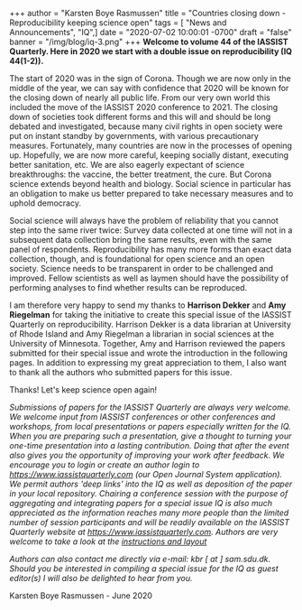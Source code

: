+++
author = "Karsten Boye Rasmussen"
title = "Countries closing down - Reproducibility keeping science open"
tags = [ "News and Announcements", "IQ",]
date = "2020-07-02 10:00:01 -0700"
draft = "false"
banner = "/img/blog/iq-3.png"
+++
**Welcome to volume 44 of the IASSIST Quarterly. Here in 2020 we start with a double issue on reproducibility (IQ 44(1-2)).**

The start of 2020 was in the sign of Corona. Though we are now only in the middle of the year, we can say with confidence that 2020 will be known for the closing down of nearly all public life. From our very own world this included the move of the IASSIST 2020 conference to 2021. The closing down of societies took different forms and this will and should be long debated and investigated, because many civil rights in open society were put on instant standby by governments, with various precautionary measures. Fortunately, many countries are now in the processes of opening up. Hopefully, we are now more careful, keeping socially distant, executing better sanitation, etc. We are also eagerly expectant of science breakthroughs: the vaccine, the better treatment, the cure. But Corona science extends beyond health and biology. Social science in particular has an obligation to make us better prepared to take necessary measures and to uphold democracy.

Social science will always have the problem of reliability that you cannot step into the same river twice: Survey data collected at one time will not in a subsequent data collection bring the same results, even with the same panel of respondents. Reproducibility has many more forms than exact data collection, though, and is foundational for open science and an open society. Science needs to be transparent in order to be challenged and improved. Fellow scientists as well as laymen should have the possibility of performing analyses to find whether results can be reproduced.

I am therefore very happy to send my thanks to **Harrison Dekker** and **Amy Riegelman** for taking the initiative to create this special issue of the IASSIST Quarterly on reproducibility. Harrison Dekker is a data librarian at University of Rhode Island and Amy Riegelman a librarian in social sciences at the University of Minnesota. Together, Amy and Harrison reviewed the papers submitted for their special issue and wrote the introduction in the following pages. In addition to expressing my great appreciation to them, I also want to thank all the authors who submitted papers for this issue.

Thanks! Let's keep science open again!
 
*Submissions of papers for the IASSIST Quarterly are always very welcome. We welcome input from IASSIST conferences or other conferences and workshops, from local presentations or papers especially written for the IQ. When you are preparing such a presentation, give a thought to turning your one-time presentation into a lasting contribution. Doing that after the event also gives you the opportunity of improving your work after feedback. We encourage you to login or create an author login to https://www.iassistquarterly.com  (our Open Journal System application). We permit authors 'deep links' into the IQ as well as deposition of the paper in your local repository. Chairing a conference session with the purpose of aggregating and integrating papers for a special issue IQ is also much appreciated as the information reaches many more people than the limited number of session participants and will be readily available on the IASSIST Quarterly website at https://www.iassistquarterly.com.  Authors are very welcome to take a look at the [instructions and layout](https://www.iassistquarterly.com/index.php/iassist/about/submissions)*

*Authors can also contact me directly via e-mail: kbr [ at ] sam.sdu.dk.  Should you be interested in compiling a special issue for the IQ as guest editor(s) I will also be delighted to hear from you.*

Karsten Boye Rasmussen - June 2020 